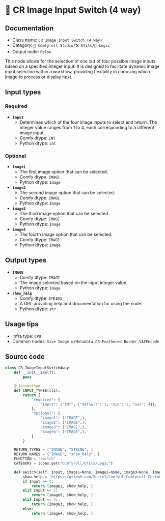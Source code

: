 # 🔀 CR Image Input Switch (4 way)
## Documentation
- Class name: `CR Image Input Switch (4 way)`
- Category: `🧩 Comfyroll Studio/🛠️ Utils/🔀 Logic`
- Output node: `False`

This node allows for the selection of one out of four possible image inputs based on a specified integer input. It is designed to facilitate dynamic image input selection within a workflow, providing flexibility in choosing which image to process or display next.
## Input types
### Required
- **`Input`**
    - Determines which of the four image inputs to select and return. The integer value ranges from 1 to 4, each corresponding to a different image input.
    - Comfy dtype: `INT`
    - Python dtype: `int`
### Optional
- **`image1`**
    - The first image option that can be selected.
    - Comfy dtype: `IMAGE`
    - Python dtype: `Image`
- **`image2`**
    - The second image option that can be selected.
    - Comfy dtype: `IMAGE`
    - Python dtype: `Image`
- **`image3`**
    - The third image option that can be selected.
    - Comfy dtype: `IMAGE`
    - Python dtype: `Image`
- **`image4`**
    - The fourth image option that can be selected.
    - Comfy dtype: `IMAGE`
    - Python dtype: `Image`
## Output types
- **`IMAGE`**
    - Comfy dtype: `IMAGE`
    - The image selected based on the input integer value.
    - Python dtype: `Image`
- **`show_help`**
    - Comfy dtype: `STRING`
    - A URL providing help and documentation for using the node.
    - Python dtype: `str`
## Usage tips
- Infra type: `CPU`
- Common nodes: `Save Image w/Metadata,CR Feathered Border,VAEEncode`


## Source code
```python
class CR_ImageInputSwitch4way:
    def __init__(self):
        pass

    @classmethod
    def INPUT_TYPES(cls):
        return {
            "required": {
                "Input": ("INT", {"default": 1, "min": 1, "max": 4}),
            },
            "optional": {
                "image1": ("IMAGE",),            
                "image2": ("IMAGE",),
                "image3": ("IMAGE",),
                "image4": ("IMAGE",),
            }
        }

    RETURN_TYPES = ("IMAGE", "STRING", )
    RETURN_NAMES = ("IMAGE", "show_help", )
    FUNCTION = "switch"
    CATEGORY = icons.get("Comfyroll/Utils/Logic")

    def switch(self, Input, image1=None, image2=None, image3=None, image4=None):
        show_help = "https://github.com/Suzie1/ComfyUI_Comfyroll_CustomNodes/wiki/Logic-Nodes#cr-text-input-switch-4-way"
        if Input == 1:
            return (image1, show_help, )
        elif Input == 2:
            return (image2, show_help, )
        elif Input == 3:
            return (image3, show_help, )
        else:
            return (image4, show_help, )

```
